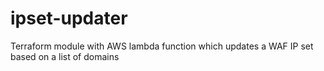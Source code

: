 # ipset-updater
Terraform module with AWS lambda function which updates a WAF IP set based on a list of domains
